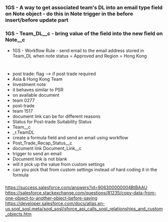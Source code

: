 #
### 1GS - A way to get associated team's DL into an email type field on Note object - do this in Note trigger in the before insert/before update part 
### 1GS - Team_DL__c - bring value of the field into the new field on Note__c 
* 1GS - Workflow Rule - send email to the email address stored in Team_DL when note status = Approved and Region = Hong Kong
#

* post trade: flag --> if post trade required
* Asia & Hong Kong Team
* Investment note
* it behaves similar to PSR
* on available document
* team 0277
* post-trade
* team 1517
* document link can be for different reasons
* Status for Post-trade Suitability Status
* Team__c
* _r.TeamDL
* create a formula field and send an email using workflow
* Post_Trade_Recap_Status__c
* document link Document_Link__c
* trigger to send an email
* Document link is not blank
* will it pick up the value from custom settings
* can you pick that from custom settings instead of hard coding it in the formula
###
https://success.salesforce.com/answers?id=906300000004BtBAAU
https://salesforce.stackexchange.com/questions/81235/copy-data-from-one-object-to-another-object-before-saving
https://developer.salesforce.com/docs/atlas.en-us.soql_sosl.meta/soql_sosl/sforce_api_calls_soql_relationships_and_custom_objects.htm

#
